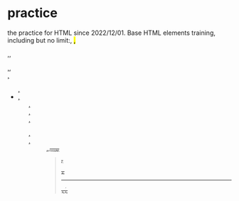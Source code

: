# practice
the practice for HTML since 2022/12/01.
Base HTML elements training, including but no limit:<img>, <mark>,<p>,<u>,<nav>,<a>,<main>,<ul>,<li>,<ol>,<section>,<article>,<dl>,<dt>,<dd>,<small>,<s>,<del>,<i>,<em>,<b>,<strong>,<blockquote>,<pre>,<hr>,<ruby>,<rt>,<audio>,<source>,<video>,<iframe>,<table>,<th>,<tr>,<td>,<col>,<colgroup>,<thead>,<tbody>,<tfoot>,<form>,<label>,<input>,<textarea>,<select>,<option>,<optgroup>,<field>,<legend>,<output>...
